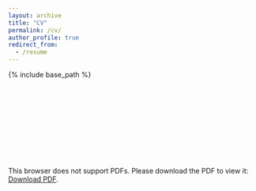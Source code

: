 ```yaml
---
layout: archive
title: "CV"
permalink: /cv/
author_profile: true
redirect_from:
  - /resume
---
```


{% include base_path %}

<object data="/files/PGLSanchez_CV_20240605.pdf" type="application/pdf" width="700px" height="700px">
    <embed src="/files/PGLSanchez_CV_20240605.pdf">
        <p>This browser does not support PDFs. Please download the PDF to view it: <a href="/files/PGLSanchez_CV_20240605.pdf">Download PDF</a>.</p>
    </embed>
</object>
